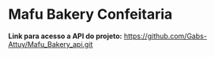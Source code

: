 # Mafu Bakery Confeitaria

**Link para acesso a API do projeto:** https://github.com/Gabs-Attuy/Mafu_Bakery_api.git

